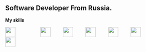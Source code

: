 ## Software Developer From Russia.

**My skills**

<img src="https://cdn.jsdelivr.net/gh/devicons/devicon@latest/icons/java/java-original.svg" width="32" height="32" style="padding-right: 80px;"/><img height="32" width="32" src="https://cdn.simpleicons.org/spring" style="padding-right: 40px;"/><img src="https://cdn.jsdelivr.net/gh/devicons/devicon@latest/icons/postgresql/postgresql-plain.svg" height="32" width="32" style="padding-right: 40px;"/><img height="32" width="32" src="https://cdn.simpleicons.org/mysql" style="padding-right: 40px;"/><img height="32" width="32" src="https://cdn.jsdelivr.net/gh/devicons/devicon@latest/icons/rabbitmq/rabbitmq-original.svg" style="padding-right: 40px;"/><img height="32" width="32" src="https://cdn.simpleicons.org/apachekafka/white" style="padding-right: 40px;"/><img height="32" width="32" src="https://cdn.simpleicons.org/junit5" style="padding-right: 40px;"/>

<!-- **My Wakatime statistics** -->


